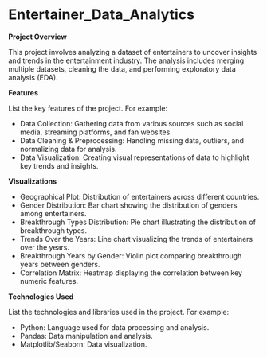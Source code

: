 # Entertainer_Data_Analytics

**Project Overview**

This project involves analyzing a dataset of entertainers to uncover insights and trends in the entertainment industry. The analysis includes merging multiple datasets, cleaning the data, and performing exploratory data analysis (EDA).

**Features**

List the key features of the project. For example:

* Data Collection: Gathering data from various sources such as social media, streaming platforms, and fan websites.
* Data Cleaning & Preprocessing: Handling missing data, outliers, and normalizing data for analysis.
* Data Visualization: Creating visual representations of data to highlight key trends and insights.


**Visualizations**

* Geographical Plot: Distribution of entertainers across different countries.
* Gender Distribution: Bar chart showing the distribution of genders among entertainers.
* Breakthrough Types Distribution: Pie chart illustrating the distribution of breakthrough types.
* Trends Over the Years: Line chart visualizing the trends of entertainers over the years.
* Breakthrough Years by Gender: Violin plot comparing breakthrough years between genders.
* Correlation Matrix: Heatmap displaying the correlation between key numeric features.

**Technologies Used**

List the technologies and libraries used in the project. For example:

* Python: Language used for data processing and analysis.
* Pandas: Data manipulation and analysis.
* Matplotlib/Seaborn: Data visualization.









